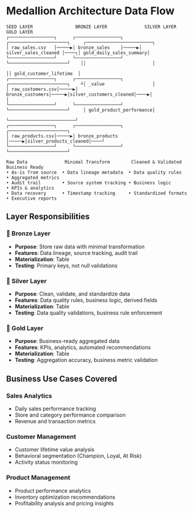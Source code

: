 # Medallion Architecture Data Flow

```
SEED LAYER                BRONZE LAYER              SILVER LAYER                GOLD LAYER
┌─────────────────┐      ┌─────────────────┐      ┌──────────────────────┐     ┌─────────────────────────┐
│ raw_sales.csv   │─────▶│ bronze_sales    │─────▶│ silver_sales_cleaned │────┐│ gold_daily_sales_summary│
└─────────────────┘      └─────────────────┘      └──────────────────────┘    ││                         │
                                                                               ││ gold_customer_lifetime  │
┌─────────────────┐      ┌─────────────────┐      ┌──────────────────────┐    ┴│ _value                  │
│ raw_customers.csv│─────▶│ bronze_customers│─────▶│silver_customers_cleaned│────▶│                         │
└─────────────────┘      └─────────────────┘      └──────────────────────┘     │ gold_product_performance│
                                                                                └─────────────────────────┘
┌─────────────────┐      ┌─────────────────┐      ┌──────────────────────┐     
│ raw_products.csv│─────▶│ bronze_products │─────▶│silver_products_cleaned│────┘
└─────────────────┘      └─────────────────┘      └──────────────────────┘      

Raw Data              Minimal Transform        Cleaned & Validated         Business Ready
• As-is from source  • Data lineage metadata  • Data quality rules        • Aggregated metrics
• Audit trail        • Source system tracking • Business logic            • KPIs & analytics
• Data recovery      • Timestamp tracking     • Standardized formats      • Executive reports
```

## Layer Responsibilities

### 🥉 Bronze Layer
- **Purpose**: Store raw data with minimal transformation
- **Features**: Data lineage, source tracking, audit trail
- **Materialization**: Table
- **Testing**: Primary keys, not null validations

### 🥈 Silver Layer  
- **Purpose**: Clean, validate, and standardize data
- **Features**: Data quality rules, business logic, derived fields
- **Materialization**: Table
- **Testing**: Data quality validations, business rule enforcement

### 🥇 Gold Layer
- **Purpose**: Business-ready aggregated data
- **Features**: KPIs, analytics, automated recommendations
- **Materialization**: Table
- **Testing**: Aggregation accuracy, business metric validation

## Business Use Cases Covered

### Sales Analytics
- Daily sales performance tracking
- Store and category performance comparison
- Revenue and transaction metrics

### Customer Management
- Customer lifetime value analysis
- Behavioral segmentation (Champion, Loyal, At Risk)
- Activity status monitoring

### Product Management
- Product performance analytics
- Inventory optimization recommendations
- Profitability analysis and pricing insights